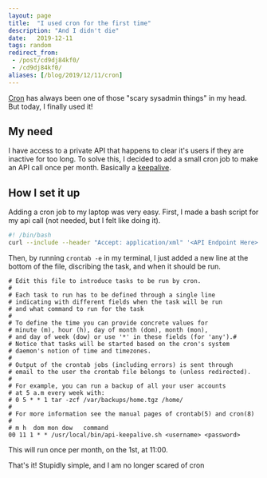 ```yaml
---
layout: page
title:  "I used cron for the first time"
description: "And I didn't die"
date:   2019-12-11
tags: random
redirect_from: 
 - /post/cd9dj84kf0/
 - /cd9dj84kf0/
aliases: [/blog/2019/12/11/cron]
---
```



[Cron](https://en.wikipedia.org/wiki/Cron) has always been one of those "scary sysadmin things" in my head. But today, I finally used it!

## My need
I have access to a private API that happens to clear it's users if they are inactive for too long. To solve this, I decided to add a small cron job to make an API call once per month. Basically a [keepalive](https://en.wikipedia.org/wiki/Keepalive).

## How I set it up

Adding a cron job to my laptop was very easy. First, I made a bash script for my api call (not needed, but I felt like doing it).

```sh
#! /bin/bash
curl --include --header "Accept: application/xml" '<API Endpoint Here>' --user $1:$2
```

Then, by running `crontab -e` in my terminal, I just added a new line at the bottom of the file, discribing the task, and when it should be run.
```cron
# Edit this file to introduce tasks to be run by cron.
# 
# Each task to run has to be defined through a single line
# indicating with different fields when the task will be run
# and what command to run for the task
# 
# To define the time you can provide concrete values for
# minute (m), hour (h), day of month (dom), month (mon),
# and day of week (dow) or use '*' in these fields (for 'any').# 
# Notice that tasks will be started based on the cron's system
# daemon's notion of time and timezones.
# 
# Output of the crontab jobs (including errors) is sent through
# email to the user the crontab file belongs to (unless redirected).
# 
# For example, you can run a backup of all your user accounts
# at 5 a.m every week with:
# 0 5 * * 1 tar -zcf /var/backups/home.tgz /home/
# 
# For more information see the manual pages of crontab(5) and cron(8)
# 
# m h  dom mon dow   command
00 11 1 * * /usr/local/bin/api-keepalive.sh <username> <password>
```

This will run once per month, on the 1st, at 11:00.

That's it! Stupidly simple, and I am no longer scared of cron